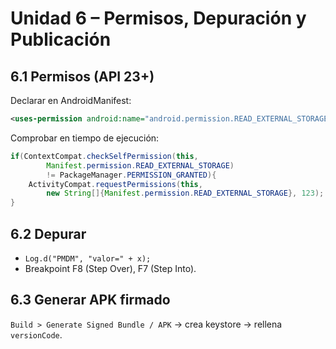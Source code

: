 
# Unidad 6 – Permisos, Depuración y Publicación

## 6.1 Permisos (API 23+)
Declarar en AndroidManifest:
```xml
<uses-permission android:name="android.permission.READ_EXTERNAL_STORAGE"/>
```
Comprobar en tiempo de ejecución:
```java
if(ContextCompat.checkSelfPermission(this,
        Manifest.permission.READ_EXTERNAL_STORAGE)
        != PackageManager.PERMISSION_GRANTED){
    ActivityCompat.requestPermissions(this,
        new String[]{Manifest.permission.READ_EXTERNAL_STORAGE}, 123);
}
```

## 6.2 Depurar
* `Log.d("PMDM", "valor=" + x);`
* Breakpoint F8 (Step Over), F7 (Step Into).

## 6.3 Generar APK firmado
`Build > Generate Signed Bundle / APK` → crea keystore → rellena `versionCode`.

